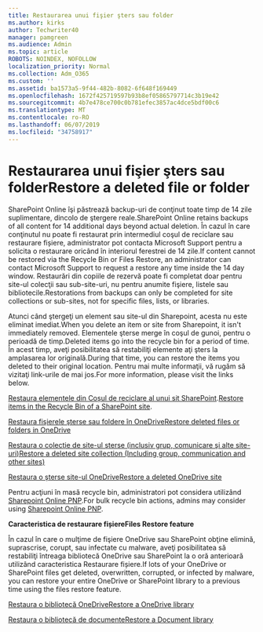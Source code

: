 ```yaml
---
title: Restaurarea unui fişier şters sau folder
ms.author: kirks
author: Techwriter40
manager: pamgreen
ms.audience: Admin
ms.topic: article
ROBOTS: NOINDEX, NOFOLLOW
localization_priority: Normal
ms.collection: Adm_O365
ms.custom: ''
ms.assetid: ba1573a5-9f44-482b-8082-6f648f169449
ms.openlocfilehash: 1672f425719597b93b8ef05865797714c3b19e42
ms.sourcegitcommit: 4b7e478ce700c0b781efec3857ac4dce5bdf00c6
ms.translationtype: MT
ms.contentlocale: ro-RO
ms.lasthandoff: 06/07/2019
ms.locfileid: "34758917"
---
```

# <a name="restore-a-deleted-file-or-folder"></a><span data-ttu-id="d6e5d-102">Restaurarea unui fişier şters sau folder</span><span class="sxs-lookup"><span data-stu-id="d6e5d-102">Restore a deleted file or folder</span></span>

<span data-ttu-id="d6e5d-103">SharePoint Online îşi păstrează backup-uri de conţinut toate timp de 14 zile suplimentare, dincolo de ştergere reale.</span><span class="sxs-lookup"><span data-stu-id="d6e5d-103">SharePoint Online retains backups of all content for 14 additional days beyond actual deletion.</span></span> <span data-ttu-id="d6e5d-104">În cazul în care conţinutul nu poate fi restaurat prin intermediul coşul de reciclare sau restaurare fișiere, administrator pot contacta Microsoft Support pentru a solicita o restaurare oricând în interiorul ferestrei de 14 zile.</span><span class="sxs-lookup"><span data-stu-id="d6e5d-104">If content cannot be restored via the Recycle Bin or Files Restore, an administrator can contact Microsoft Support to request a restore any time inside the 14 day window.</span></span> <span data-ttu-id="d6e5d-105">Restaurări din copiile de rezervă poate fi completat doar pentru site-ul colecţii sau sub-site-uri, nu pentru anumite fişiere, listele sau bibliotecile.</span><span class="sxs-lookup"><span data-stu-id="d6e5d-105">Restorations from backups can only be completed for site collections or sub-sites, not for specific files, lists, or libraries.</span></span>

<span data-ttu-id="d6e5d-106">Atunci când ştergeţi un element sau site-ul din Sharepoint, acesta nu este eliminat imediat.</span><span class="sxs-lookup"><span data-stu-id="d6e5d-106">When you delete an item or site from Sharepoint, it isn't immediately removed.</span></span> <span data-ttu-id="d6e5d-107">Elementele şterse merge în coşul de gunoi, pentru o perioadă de timp.</span><span class="sxs-lookup"><span data-stu-id="d6e5d-107">Deleted items go into the recycle bin for a period of time.</span></span> <span data-ttu-id="d6e5d-108">În acest timp, aveţi posibilitatea să restabiliţi elemente aţi şters la amplasarea lor originală.</span><span class="sxs-lookup"><span data-stu-id="d6e5d-108">During that time, you can restore the items you deleted to their original location.</span></span> <span data-ttu-id="d6e5d-109">Pentru mai multe informaţii, vă rugăm să vizitaţi link-urile de mai jos.</span><span class="sxs-lookup"><span data-stu-id="d6e5d-109">For more information, please visit the links below.</span></span>

<span data-ttu-id="d6e5d-110">[Restaura elementele din Coșul de reciclare al unui sit SharePoint](https://support.office.com/article/restore-deleted-items-from-the-site-collection-recycle-bin-5fa924ee-16d7-487b-9a0a-021b9062d14b?ui=en-US&amp;rs=en-US&amp;ad=US).</span><span class="sxs-lookup"><span data-stu-id="d6e5d-110">[Restore items in the Recycle Bin of a SharePoint site](https://support.office.com/article/restore-deleted-items-from-the-site-collection-recycle-bin-5fa924ee-16d7-487b-9a0a-021b9062d14b?ui=en-US&amp;rs=en-US&amp;ad=US).</span></span>

[<span data-ttu-id="d6e5d-111">Restaura fişierele şterse sau foldere în OneDrive</span><span class="sxs-lookup"><span data-stu-id="d6e5d-111">Restore deleted files or folders in OneDrive</span></span>](https://support.office.com/article/Restore-deleted-files-or-folders-in-OneDrive-949ada80-0026-4db3-a953-c99083e6a84f)

[<span data-ttu-id="d6e5d-112">Restaura o colecţie de site-ul şterse (inclusiv grup, comunicare şi alte site-uri)</span><span class="sxs-lookup"><span data-stu-id="d6e5d-112">Restore a deleted site collection (Including group, communication and other sites)</span></span>](https://docs.microsoft.com/sharepoint/restore-deleted-site-collection)

[<span data-ttu-id="d6e5d-113">Restaura o şterse site-ul OneDrive</span><span class="sxs-lookup"><span data-stu-id="d6e5d-113">Restore a deleted OneDrive site</span></span>](https://docs.microsoft.com/onedrive/restore-deleted-onedrive)

<span data-ttu-id="d6e5d-114">Pentru acţiuni în masă recycle bin, administratori pot considera utilizând [Sharepoint Online PNP](https://docs.microsoft.com/powershell/sharepoint/sharepoint-pnp/sharepoint-pnp-cmdlets?view=sharepoint-ps).</span><span class="sxs-lookup"><span data-stu-id="d6e5d-114">For bulk recycle bin actions, admins may consider using [Sharepoint Online PNP](https://docs.microsoft.com/powershell/sharepoint/sharepoint-pnp/sharepoint-pnp-cmdlets?view=sharepoint-ps).</span></span>

<span data-ttu-id="d6e5d-115">**Caracteristica de restaurare fișiere**</span><span class="sxs-lookup"><span data-stu-id="d6e5d-115">**Files Restore feature**</span></span>

<span data-ttu-id="d6e5d-116">În cazul în care o mulţime de fişiere OneDrive sau SharePoint obţine elimină, suprascrise, corupt, sau infectate cu malware, aveţi posibilitatea să restabiliţi întreaga bibliotecă OneDrive sau SharePoint la o oră anterioară utilizând caracteristica Restaurare fișiere.</span><span class="sxs-lookup"><span data-stu-id="d6e5d-116">If lots of your OneDrive or SharePoint files get deleted, overwritten, corrupted, or infected by malware, you can restore your entire OneDrive or SharePoint library to a previous time using the files restore feature.</span></span>

[<span data-ttu-id="d6e5d-117">Restaura o bibliotecă OneDrive</span><span class="sxs-lookup"><span data-stu-id="d6e5d-117">Restore a OneDrive library</span></span>](https://support.office.com/article/restore-your-onedrive-fa231298-759d-41cf-bcd0-25ac53eb8a15)

[<span data-ttu-id="d6e5d-118">Restaura o bibliotecă de documente</span><span class="sxs-lookup"><span data-stu-id="d6e5d-118">Restore a Document library</span></span>](https://support.office.com/article/restore-a-document-library-317791c3-8bd0-4dfd-8254-3ca90883d39a?ui=en-US&amp;rs=en-US&amp;ad=US.)

